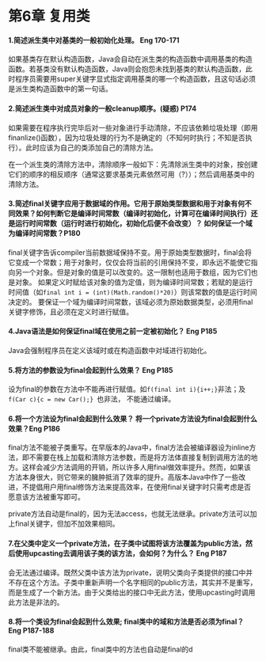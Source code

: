 第6章 复用类
==============================
#### 1.简述派生类中对基类的一般初始化处理。 Eng 170-171
如果基类存在默认构造函数，Java会自动在派生类的构造函数中调用基类的构造函数。若基类没有默认构造函数，Java则会抱怨未找到基类的默认构造函数，此时程序员需要用super关键字显式指定调用基类的哪一个构造函数，且这句话必须是派生类构造函数中的第一句话。

#### 2.简述派生类中对成员对象的一般cleanup顺序。(疑惑) P174
如果需要在程序执行完毕后对一些对象进行手动清除，不应该依赖垃圾处理（即用finanlize()函数），因为垃圾处理的行为不是确定的（不知何时执行；不知是否执行）。此时应该为自己的类添加自己的清除方法。

在一个派生类的清除方法中，清除顺序一般如下：先清除派生类中的对象，按创建它们的顺序的相反顺序（通常这要求基类元素依然可用（?））；然后调用基类中的清除方法。
#### 3.简述final关键字应用于数据域的作用。它用于原始类型数据和用于对象有何不同效果？如何判断它是编译时间常数（编译时初始化，计算可在编译时间执行）还是运行时间常数（运行时进行初始化，初始化后便不会改变）？ 如何保证一个域为编译时间常数？P180
final关键字告诉compiler当前数据域保持不变。用于原始类型数据时，final会将它变成一个常数；用于对象时，仅仅会将当前的引用保持不变，即永远不能使它指向另一个对象。但是对象的值是可以改变的。这一限制也适用于数组，因为它们也是对象。
如果定义时赋给该对象的值为定值，则为编译时间常数；若赋的是运行时间值（如`final int i = (int)(Math.random()*20)`）则该常数的值是运行时间决定的。
要保证一个域为编译时间常数，该域必须为原始数据类型，必须用final关键字修饰，且必须在定义时进行赋值。
#### 4.Java语法是如何保证final域在使用之前一定被初始化？ Eng P185
Java会强制程序员在定义该域时或在构造函数中对域进行初始化。
#### 5.将方法的参数设为final会起到什么效果？ Eng P185
设为final的参数在方法中不能再进行赋值。如`f(final int i){i++;}`非法；及`f(Car c){c = new Car();} `也非法， 不能通过编译。
#### 6.将一个方法设为final会起到什么效果？ 将一个private方法设为final会起到什么效果？Eng P186
final方法不能被子类重写。在早版本的Java中，final方法会被编译器设为inline方法，即不需要在栈上加载和清除方法参数，而是将方法体直接复制到调用方法的地方。这样会减少方法调用的开销，所以许多人用final做效率提升。然而，如果该方法本身很大，则它带来的臃肿抵消了效率的提升。高版本Java中作了一些改进，不提倡用户用final修饰方法来提高效率，在使用final关键字时只需考虑是否愿意该方法被重写即可。

private方法自动是final的，因为无法access，也就无法继承。private方法可以加上final关键字，但加不加效果相同。
#### 7.在父类中定义一个private方法，在子类中试图将该方法覆盖为public方法，然后使用upcasting去调用该子类的该方法，会如何？为什么？ Eng P187
会无法通过编译。既然父类中该方法为private，说明父类向子类提供的接口中并不存在这个方法。子类中重新声明一个名字相同的public方法，其实并不是重写，而是生成了一个新方法。由于父类给出的接口中无此方法，使用upcasting时调用此方法是非法的。
#### 8.将一个类设为final会起到什么效果; final类中的域和方法是否必须为final？ Eng P187-188
final类不能被继承。由此，final类中的方法也自动是final的d
